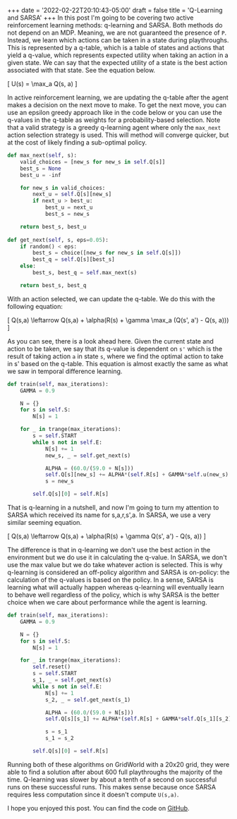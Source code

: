 +++
date = '2022-02-22T20:10:43-05:00'
draft = false
title = 'Q-Learning and SARSA'
+++
In this post I'm going to be covering two active reinforcement learning methods: q-learning and SARSA. Both methods do not depend on an MDP. Meaning, we are not guaranteed the presence of `P`. Instead, we learn which actions can be taken in a state during playthroughs. This is represented by a q-table, which is a table of states and actions that yield a q-value, which represents expected utility when taking an action in a given state. We can say that the expected utility of a state is the best action associated with that state. See the equation below.

\[
U(s) = \max_a Q(s, a)
\]

In active reinforcement learning, we are updating the q-table after the agent makes a decision on the next move to make. To get the next move, you can use an epsilon greedy approach like in the code below or you can use the q-values in the q-table as weights for a probability-based selection. Note that a valid strategy is a greedy q-learning agent where only the `max_next` action selection strategy is used. This will method will converge quicker, but at the cost of likely finding a sub-optimal policy.

```python
def max_next(self, s):
    valid_choices = [new_s for new_s in self.Q[s]]
    best_s = None
    best_u = -inf

    for new_s in valid_choices:
        next_u = self.Q[s][new_s]
        if next_u > best_u:
            best_u = next_u
            best_s = new_s

    return best_s, best_u
    
def get_next(self, s, eps=0.05):
    if random() < eps:
        best_s = choice([new_s for new_s in self.Q[s]])
        best_q = self.Q[s][best_s]
    else:
        best_s, best_q = self.max_next(s)

    return best_s, best_q
```

With an action selected, we can update the q-table. We do this with the following equation:

\[
Q(s,a) \leftarrow Q(s,a) + \alpha(R(s) + \gamma \max_a (Q(s', a') - Q(s, a)))
\]

As you can see, there is a look ahead here. Given the current state and action to be taken, we say that its q-value is dependent on `s'` which is the result of taking action `a` in state `s`, where we find the optimal action to take in s' based on the q-table. This equation is almost exactly the same as what we saw in temporal difference learning.

```python
def train(self, max_iterations):
    GAMMA = 0.9

    N = {}
    for s in self.S:
        N[s] = 1

    for _ in trange(max_iterations):
        s = self.START
        while s not in self.E:
            N[s] += 1
            new_s, _ = self.get_next(s)

            ALPHA = (60.0/(59.0 + N[s]))
            self.Q[s][new_s] += ALPHA*(self.R[s] + GAMMA*self.u(new_s) - self.Q[s][new_s])
            s = new_s

        self.Q[s][0] = self.R[s]
```

That is q-learning in a nutshell, and now I'm going to turn my attention to SARSA which received its name for s,a,r,s',a. In SARSA, we use a very similar seeming equation.

\[
Q(s,a) \leftarrow Q(s,a) + \alpha(R(s) + \gamma Q(s', a') - Q(s, a))
\]

The difference is that in q-learning we don't use the best action in the environment but we do use it in calculating the q-value. In SARSA, we don't use the max value but we do take whatever action is selected. This is why q-learning is considered an off-policy algorithm and SARSA is on-policy: the calculation of the q-values is based on the policy. In a sense, SARSA is learning what will actually happen whereas q-learning will eventually learn to behave well regardless of the policy, which is why SARSA is the better choice when we care about performance while the agent is learning.

```python
def train(self, max_iterations):
    GAMMA = 0.9

    N = {}
    for s in self.S:
        N[s] = 1

    for _ in trange(max_iterations):
        self.reset()
        s = self.START
        s_1, _ = self.get_next(s)
        while s not in self.E:
            N[s] += 1
            s_2, _ = self.get_next(s_1)

            ALPHA = (60.0/(59.0 + N[s]))
            self.Q[s][s_1] += ALPHA*(self.R[s] + GAMMA*self.Q[s_1][s_2] - self.Q[s][s_1])

            s = s_1
            s_1 = s_2

        self.Q[s][0] = self.R[s]
```

Running both of these algorithms on GridWorld with a 20x20 grid, they were able to find a solution after about 600 full playthroughs the majority of the time. Q-learning was slower by about a tenth of a second on successful runs on these successful runs. This makes sense because once SARSA requires less computation since it doesn't compute `U(s,a)`.

I hope you enjoyed this post. You can find the code on [GitHub](https://github.com/bi3mer/ADP_Test/tree/978f51048ad055dabd7e37866159fb5d28b18452).